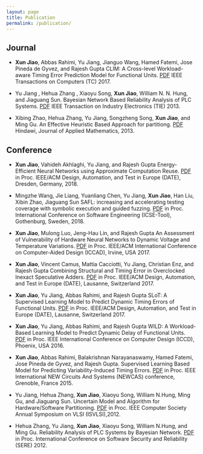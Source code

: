 ```yaml
---
layout: page
title: Publication
permalink: /publication/
---
```


## Journal
  - **Xun Jiao**, Abbas Rahimi, Yu Jiang, Jianguo Wang, Hamed Fatemi, Jose Pineda de Gyvez, and Rajesh Gupta
  CLIM: A Cross-level Workload-aware Timing Error Prediction Model for Functional Units. [PDF](http://www.ece.villanova.edu/~xjiao/paper/TC.pdf) 
  IEEE Transactions on Computers (TC) 2017.

  - Yu Jiang , Hehua Zhang , Xiaoyu Song, **Xun Jiao**, William N. N. Hung, and Jiaguang Sun.
  Bayesian Network Based Reliability Analysis of PLC Systems. [PDF](http://www.ece.villanova.edu/~xjiao/paper/TIE.pdf)
IEEE Transaction on Industry Electronics (TIE) 2013.

  - Xibing Zhao, Hehua Zhang, Yu Jiang, Songzheng Song, **Xun Jiao**, and Ming Gu.
  An Effective Heuristic Based Approach for partitiong. [PDF](http://www.ece.villanova.edu/~xjiao/paper/HINDAWI.pdf)
  Hindawi, Journal of Applied Mathematics, 2013.

## Conference
  - **Xun Jiao**, Vahideh Akhlaghi, Yu Jiang, and Rajesh Gupta
  Energy-Efficient Neural Networks using Approximate Computation Reuse. [PDF](http://mesl.ucsd.edu/site/pubs/Xun_DATE2018.pdf)
  in Proc. IEEE/ACM Design, Automation, and Test in Europe (DATE), Dresden, Germany, 2018.

  - Mingzhe Wang, Jie Liang, Yuanliang Chen, Yu Jiang, **Xun Jiao**, Han Liu, Xibin Zhao, Jiaguang Sun
  SAFL: increasing and accelerating testing coverage with symbolic execution and guided fuzzing. [PDF](http://www.ece.villanova.edu/~xjiao/paper/ICSE18.pdf)
  in Proc. International Conference on Software Engineering (ICSE-Tool), Gothenburg, Sweden, 2018.

  - **Xun Jiao**, Mulong Luo, Jeng-Hau Lin, and Rajesh Gupta
  An Assessment of Vulnerability of Hardware Neural Networks to Dynamic Voltage and Temperature Variations. [PDF](http://mesl.ucsd.edu/site/pubs/Xun_ICCAD17.pdf)
  in Proc. IEEE/ACM International Conference on Computer-Aided Design (ICCAD), Irvine, USA 2017.

  - **Xun Jiao**, Vincent Camus, Mattia Cacciotti, Yu Jiang, Christian Enz, and Rajesh Gupta
  Combining Structural and Timing Error in Overclocked Inexact Speculative Adders. [PDF](http://mesl.ucsd.edu/site/pubs/Xun_DATE17b.pdf)
  in Proc. IEEE/ACM Design, Automation, and Test in Europe (DATE), Lausanne, Switzerland 2017.

  - **Xun Jiao**, Yu Jiang, Abbas Rahimi, and Rajesh Gupta
  SLoT: A Supervised Learning Model to Predict Dynamic Timing Errors of Functional Units. [PDF](http://mesl.ucsd.edu/site/pubs/Xun_DATE17a.pdf)
  in Proc. IEEE/ACM Design, Automation, and Test in Europe (DATE), Lausanne, Switzerland 2017.

  - **Xun Jiao**, Yu Jiang, Abbas Rahimi, and Rajesh Gupta
  WILD: A Workload-Based Learning Model to Predict Dynamic Delay of Functional Units. [PDF](http://mesl.ucsd.edu/site/pubs/Xun_ICCD16.pdf)
  in Proc. IEEE International Conference on Computer Design (ICCD), Phoenix, USA 2016.

  - **Xun Jiao**, Abbas Rahimi, Balakrishnan Narayanaswamy, Hamed Fatemi, Jose Pineda de Gyvez, and Rajesh Gupta.
  Supervised Learning Based Model for Predicting Variability-Induced Timing Errors. [PDF](http://mesl.ucsd.edu/site/pubs/Xun_NEWCAS15.pdf)
  in Proc. IEEE International NEW Circuits And Systems (NEWCAS) conference, Grenoble, France 2015.

  - Yu Jiang, Hehua Zhang, **Xun Jiao**, Xiaoyu Song, William N.Hung, Ming Gu, and Jiaguang Sun.
  Uncertain Model and Algorithm for Hardware/Software Partitioning. [PDF](http://www.ece.villanova.edu/~xjiao/paper/ISVLSI.pdf)
  in Proc. IEEE Computer Society Annual Symposium on VLSI (ISVLSI),2012.

  - Hehua Zhang, Yu Jiang, **Xun Jiao**, Xiaoyu Song, William N.Hung, and Ming Gu. 
  Reliability Analysis of PLC Systems by Bayesian Network. [PDF](http://www.ece.villanova.edu/~xjiao/paper/SERE.pdf)
  in Proc. International Conference on Software Security and Reliability (SERE) 2012.

